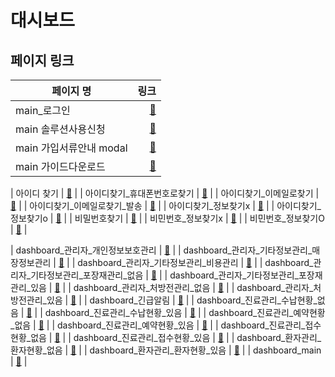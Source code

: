 # 대시보드

## 페이지 링크
| 페이지 명 |  링크 |
|--------|--------:|
| main_로그인 | [:link:](https://loving-wing-2390d9.netlify.app/login.html) |
| main 솔루션사용신청 | [:link:](https://loving-wing-2390d9.netlify.app/index.html) |
| main 가입서류안내 modal | [:link:](https://loving-wing-2390d9.netlify.app/index.htm) |
| main 가이드다운로드 | [:link:](https://loving-wing-2390d9.netlify.app/guideDownload.html) |

| 아이디 찾기 | [:link:](https://loving-wing-2390d9.netlify.app/findId.html) |
| 아이디찾기_휴대폰번호로찾기 | [:link:](https://loving-wing-2390d9.netlify.app/findId-phone.html) |
| 아이디찾기_이메일로찾기  | [:link:](https://loving-wing-2390d9.netlify.app/findId-email.html) |
| 아이디찾기_이메일로찾기_발송  | [:link:](https://loving-wing-2390d9.netlify.app/findId-emailSend.html) |
| 아이디찾기_정보찾기x | [:link:](https://loving-wing-2390d9.netlify.app/findIdAfterNone.html) |
| 아이디찾기_정보찾기o | [:link:](https://loving-wing-2390d9.netlify.app/findIdAfter.html) |
| 비밀번호찾기 | [:link:](https://loving-wing-2390d9.netlify.app/findPw.html) |
| 비민번호_정보찾기x | [:link:](https://loving-wing-2390d9.netlify.app/findPwAfterNone.html) |
| 비민번호_정보찾기O | [:link:](https://loving-wing-2390d9.netlify.app/findPwAfter.html) |

| dashboard_관리자_개인정보보호관리 | [:link:](https://loving-wing-2390d9.netlify.app/privacy.html) |
| dashboard_관리자_기타정보관리_매장정보관리 | [:link:](https://loving-wing-2390d9.netlify.app/orderinfo-store.html) |
| dashboard_관리자_기타정보관리_비용관리 | [:link:](https://loving-wing-2390d9.netlify.app/orderinfo-cost.html) |
| dashboard_관리자_기타정보관리_포장재관리_없음 | [:link:](https://loving-wing-2390d9.netlify.app/orderinfo-packaging-null.html) |
| dashboard_관리자_기타정보관리_포장재관리_있음 | [:link:](https://loving-wing-2390d9.netlify.app/orderinfo-packaging.html) |
| dashboard_관리자_처방전관리_없음 | [:link:](https://loving-wing-2390d9.netlify.app/prescription-null.html) |
| dashboard_관리자_처방전관리_있음 | [:link:](https://loving-wing-2390d9.netlify.app/prescription.html) |
| dashboard_긴급알림 | [:link:](https://loving-wing-2390d9.netlify.app/treat-reserve.html) |
| dashboard_진료관리_수납현황_없음 | [:link:](https://loving-wing-2390d9.netlify.app/treat-pay-null.html) |
| dashboard_진료관리_수납현황_있음 | [:link:](https://loving-wing-2390d9.netlify.app/treat-pay.html) |
| dashboard_진료관리_예약현황_없음 | [:link:](https://loving-wing-2390d9.netlify.app/treat-reserve-null.html) |
| dashboard_진료관리_예약현황_있음 | [:link:](https://loving-wing-2390d9.netlify.app/treat-reserve.html) |
| dashboard_진료관리_접수현황_없음 | [:link:](https://loving-wing-2390d9.netlify.app/treat-register-null.html) |
| dashboard_진료관리_접수현황_있음 | [:link:](https://loving-wing-2390d9.netlify.app/treat-register.html) |
| dashboard_환자관리_환자현황_없음 | [:link:](https://loving-wing-2390d9.netlify.app/treat-patient-null.html) |
| dashboard_환자관리_환자현황_있음 | [:link:](https://loving-wing-2390d9.netlify.app/treat-patient.html) |
| dashboard_main | [:link:](https://loving-wing-2390d9.netlify.app/dashboard-main.html) |


